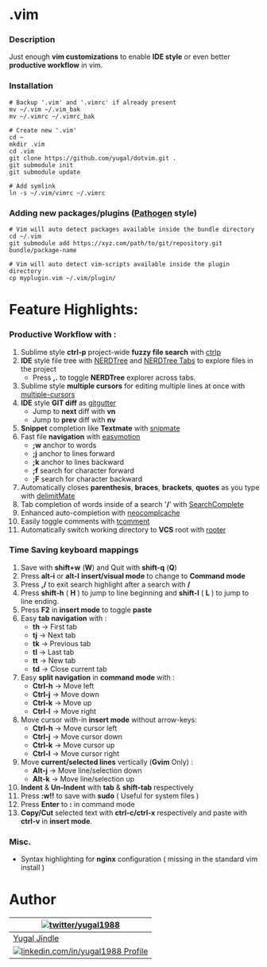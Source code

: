 # .vim

### Description
Just enough **vim customizations** to enable **IDE style** or even better **productive workflow** in vim.

### Installation

```
# Backup '.vim' and '.vimrc' if already present
mv ~/.vim ~/.vim_bak
mv ~/.vimrc ~/.vimrc_bak

# Create new '.vim'
cd ~
mkdir .vim
cd .vim
git clone https://github.com/yugal/dotvim.git .
git submodule init
git submodule update

# Add symlink
ln -s ~/.vim/vimrc ~/.vimrc
```

### Adding new packages/plugins ([Pathogen](https://github.com/tpope/vim-pathogen) style)
```
# Vim will auto detect packages available inside the bundle directory
cd ~/.vim
git submodule add https://xyz.com/path/to/git/repository.git bundle/package-name

# Vim will auto detect vim-scripts available inside the plugin directory
cp myplugin.vim ~/.vim/plugin/
```

# Feature Highlights:

### Productive Workflow with :

1. Sublime style **ctrl-p** project-wide **fuzzy file search** with [ctrlp](https://github.com/kien/ctrlp.vim.git)
2. **IDE** style file tree with [NERDTree](https://github.com/scrooloose/nerdtree.git) and [NERDTree Tabs](https://github.com/jistr/vim-nerdtree-tabs.git) to explore files in the project
    * Press **,.** to toggle **NERDTree** explorer across tabs.
3. Sublime style **multiple cursors** for editing multiple lines at once with [multiple-cursors](https://github.com/terryma/vim-multiple-cursors.git)
4. **IDE** style **GIT diff** as [gitgutter](https://github.com/airblade/vim-gitgutter.git)
    * Jump to **next** diff with **vn**
    * Jump to **prev** diff with **nv**
5. **Snippet** completion like **Textmate** with [snipmate](https://github.com/msanders/snipmate.vim)
6. Fast file **navigation** with [easymotion](https://github.com/Lokaltog/vim-easymotion.git)
    * **;w** anchor to words
    * **;j** anchor to lines forward
    * **;k** anchor to lines backward
    * **;f** search for character forward
    * **;F** search for character backward
7. Automatically closes **parenthesis**, **braces**, **brackets**, **quotes** as you type with [delimitMate](https://github.com/Raimondi/delimitMate.git)
8. Tab completion of words inside of a search '**/**' with [SearchComplete](http://www.vim.org/scripts/script.php?script_id=474)
9. Enhanced auto-completion with [neocomplcache](https://github.com/Shougo/neocomplcache.vim.git)
10. Easily toggle comments with [tcomment](https://github.com/tomtom/tcomment_vim.git)
11. Automatically switch working directory to **VCS** root with [rooter](https://github.com/airblade/vim-rooter)

### Time Saving keyboard mappings

1. Save with **shift+w** (**W**) and Quit with **shift-q** (**Q**)
2. Press **alt-i** or **alt-I** **insert/visual mode** to change to **Command mode**
3. Press **,/** to exit search highlight after a search with **/**
4. Press **shift-h** ( **H** ) to jump to line beginning and **shift-l** ( **L** ) to jump to line ending.
5. Press **F2** in **insert mode** to toggle **paste**
6. Easy **tab navigation** with :
    * **th** -> First tab
    * **tj** -> Next tab
    * **tk** -> Previous tab
    * **tl** -> Last tab
    * **tt** -> New tab
    * **td** -> Close current tab
7. Easy **split navigation** in **command mode** with :
    * **Ctrl-h** -> Move left
    * **Ctrl-j** -> Move down
    * **Ctrl-k** -> Move up
    * **Ctrl-l** -> Move right
8. Move cursor with-in **insert mode** without arrow-keys:
    * **Ctrl-h** -> Move cursor left
    * **Ctrl-j** -> Move cursor down
    * **Ctrl-k** -> Move cursor up
    * **Ctrl-l** -> Move cursor right
9. Move **current/selected lines** vertically (**Gvim** Only) :
    * **Alt-j** -> Move line/selection down
    * **Alt-k** -> Move line/selection up
10. **Indent** & **Un-Indent** with **tab** & **shift-tab** respectively
11. Press **:w!!** to save with **sudo** ( Useful for system files )
12. Press **Enter** to **:** in command mode
13. **Copy/Cut** selected text with **ctrl-c/ctrl-x** respectively and paste with **ctrl-v** in **insert mode**.

### Misc.

* Syntax highlighting for **nginx** configuration ( missing in the standard vim install )

# Author
| [![twitter/yugal1988](https://www.gravatar.com/avatar/19c28676f977300166c0f35f41a9aae0?s=90)](http://twitter.com/yugal1988 "Follow @yugal1988 on Twitter") |
|---|
| [Yugal Jindle](http://stackoverflow.com/users/731963/yugal-jindle "Stackoverflow !") |
| [![linkedin.com/in/yugal1988](http://s.c.lnkd.licdn.com/scds/common/u/img/webpromo/btn_in_20x15.png) Profile](http://www.linkedin.com/in/yugal1988 "Connect on LinkedIn") |

